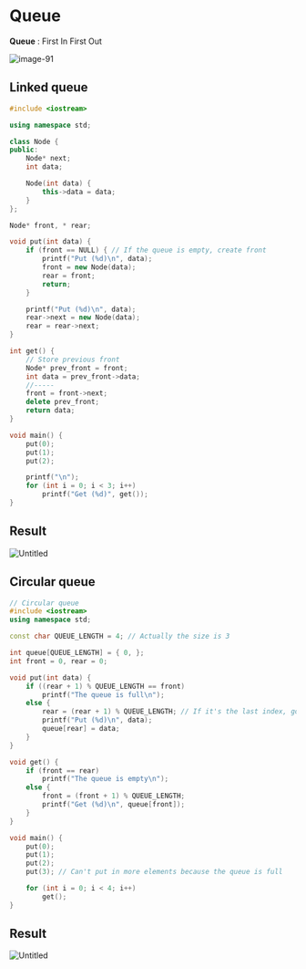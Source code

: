 # Queue
**Queue** : First In First Out

![image-91](https://user-images.githubusercontent.com/67142421/148844843-6b484f8d-87a2-4657-bdce-d7589ec942d7.png)

## Linked queue
~~~C++
#include <iostream>

using namespace std;

class Node {
public:
	Node* next;
	int data;

	Node(int data) {
		this->data = data;
	}
};

Node* front, * rear;

void put(int data) {
	if (front == NULL) { // If the queue is empty, create front
		printf("Put (%d)\n", data);
		front = new Node(data);
		rear = front;
		return;
	}

	printf("Put (%d)\n", data);
	rear->next = new Node(data);
	rear = rear->next;
}

int get() {	
	// Store previous front
	Node* prev_front = front;
	int data = prev_front->data;
	//-----
	front = front->next;
	delete prev_front;
	return data;
}

void main() {
	put(0);
	put(1);
	put(2);

	printf("\n");
	for (int i = 0; i < 3; i++)
		printf("Get (%d)", get());
}
~~~
## Result
![Untitled](https://user-images.githubusercontent.com/67142421/148811614-83fe5009-8aa2-4657-9116-df5999a4fcda.png)

## Circular queue
~~~C++
// Circular queue
#include <iostream>
using namespace std;

const char QUEUE_LENGTH = 4; // Actually the size is 3

int queue[QUEUE_LENGTH] = { 0, };
int front = 0, rear = 0;

void put(int data) {
	if ((rear + 1) % QUEUE_LENGTH == front)
		printf("The queue is full\n");
	else {
		rear = (rear + 1) % QUEUE_LENGTH; // If it's the last index, go back to index 0, if not, index++
		printf("Put (%d)\n", data);
		queue[rear] = data;
	}
}

void get() {
	if (front == rear)
		printf("The queue is empty\n");
	else {
		front = (front + 1) % QUEUE_LENGTH;
		printf("Get (%d)\n", queue[front]);
	}
}

void main() {
	put(0);
	put(1);
	put(2);
	put(3); // Can't put in more elements because the queue is full

	for (int i = 0; i < 4; i++)
		get();
}
~~~
## Result
![Untitled](https://user-images.githubusercontent.com/67142421/148811780-8cae3043-6f66-4003-a5fc-88f26461aca4.png)

